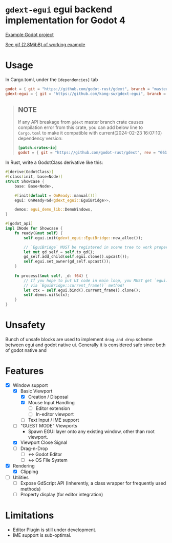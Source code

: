 # `gdext-egui` egui backend implementation for Godot 4

[Example Godot project](./example)

[See gif (2.8MibB) of working example](https://dcimg7.dcinside.co.kr/viewimage.php?id=2ab4c42ef0d0&no=24b0d769e1d32ca73ce985fa11d028315015801132de093a7d99d0d3dad9ab675e5063d2e26195306cfecf0ddb34adb6e3bd29b80292d07c18e05194)

# Usage

In Cargo.toml, under the `[dependencies]` tab

```toml
godot = { git = "https://github.com/godot-rust/gdext", branch = "master" }
gdext-egui = { git = "https://github.com/kang-sw/gdext-egui", branch = "master" }
```

> ## NOTE
>
> If any API breakage from `gdext` master branch crate causes compilation error from this crate, you can add below line to `Cargo.toml` to make it compatible with current(2024-02-23 16:07:10) dependency version:
>
> ```toml
> [patch.crates-io]
> godot = { git = "https://github.com/godot-rust/gdext", rev = "6614030150950ffa6bd0311a2b914b86d5b7e9e9" }
> ```

In Rust, write a GodotClass derivative like this:

```rust
#[derive(GodotClass)]
#[class(init, base=Node)]
struct Showcase {
    base: Base<Node>,

    #[init(default = OnReady::manual())]
    egui: OnReady<Gd<gdext_egui::EguiBridge>>,

    demos: egui_demo_lib::DemoWindows,
}

#[godot_api]
impl INode for Showcase {
    fn ready(&mut self) {
        self.egui.init(gdext_egui::EguiBridge::new_alloc());

        // `EguiBridge` MUST be registered in scene tree to work properly!
        let mut gd_self = self.to_gd();
        gd_self.add_child(self.egui.clone().upcast());
        self.egui.set_owner(gd_self.upcast());
    }
    
    fn process(&mut self, _d: f64) {
        // If you hope to put UI code in main loop, you MUST get `egui::Context` 
        // via `EguiBridge::current_frame()` method!
        let ctx = self.egui.bind().current_frame().clone();
        self.demos.ui(&ctx);
    }
}
```

# Unsafety

Bunch of unsafe blocks are used to implement `drag and drop` scheme between egui and godot
native ui. Generally it is considered safe since both of godot native and 

# Features

- [x] Window support
  - [x] Basic Viewport
    - [x] Creation / Disposal
    - [x] Mouse Input Handling
      - [ ] Editor extension
      - [ ] In-editor viewport
    - [ ] Text Input / IME support
  - [ ] "GUEST MODE" Viewports
    - Spawn EGUI layer onto any existing window, other than root viewport.
  - [x] Viewport Close Signal
  - [ ] Drag-n-Drop
    - [ ] <-> Godot Editor
    - [ ] <-> OS File System
- [x] Rendering
  - [x] Clipping
- [ ] Utilities
  - [ ] Expose GdScript API (Inherently, a class wrapper for frequently used methods)
  - [ ] Property display (for editor integration)

# Limitations

- Editor Plugin is still under development.
- IME support is sub-optimal.
